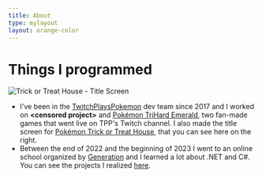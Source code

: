 ```yaml
---
title: About
type: mylayout
layout: orange-color
---
```


# Things I programmed
<div class="photo photo-right desktop-only-right-sidebar norecolor nopadding"><img class="image content" alt="Trick or Treat House - Title Screen" src="/images/screenshots/tpp-tricktreathouse.webp"></div>

- I've been in the [TwitchPlaysPokemon](https://twitch.tv/TwitchPlaysPokemon) dev team since 2017 and I worked on **\<censored project\>** and [Pokémon TriHard Emerald](https://github.com/tustin2121/trihard-emerald), two fan-made games that went live on TPP's Twitch channel. I also made the title screen for [Pokémon Trick or Treat House](https://github.com/TwitchPlaysPokemon/trick-or-treat-house/), that you can see here on the right.
- Between the end of 2022 and the beginning of 2023 I went to an online school organized by [Generation](https://generation.org) and I learned a lot about .NET and C#. You can see the projects I realized [here](https://github.com/DOITA07-Ericchi).
